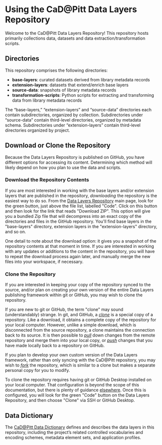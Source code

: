 # Using the CaD@Pitt Data Layers Repository

Welcome to the CaD@Pitt Data Layers Repository! This repository hosts primarily collections data, datasets and data extraction/transformation scripts.

## Directories
This repository comprises the following directories:
* **base-layers**: curated datasets derived from library metadata records
* **extension-layers**: datasets that extend/enrich base layers
* **source-data**: snapshots of library metadata records
* **transformation-scripts**: Python scripts for extracting and transforming data from library metadata records

The “base-layers,” “extension-layers” and “source-data” directories each contain subdirectories, organized by collection. Subdirectories under “source-data” contain third-level directories, organized by metadata schema. Subdirectories under “extension-layers” contain third-level  directories organized by project.

## Download or Clone the Repository
Because the Data Layers Repository is published on GitHub, you have different options for accessing its content. Determining which method will likely depend on how you plan to use the data and scripts.

### **Download the Repository Contents**
If you are most interested in working with the base layers and/or extension layers that are published in the repository, *downloading* the repository is the easiest way to do so. From the [Data Layers Repository](https://github.com/CaDatPitt/data-layers) main page, look for the green button, just above the file list, labelled "Code". Click on this button and then look for the link that reads "Download ZIP". This option will give you a bundled Zip file that will decompress into an exact copy of the directories and files in the GitHub repository. You'll find base layers in the "base-layers" directory, extension layers in the "extension-layers" directory, and so on.

One detail to note about the download option: it gives you a snapshot of the repository contents at that moment in time. If you are interested in working with any updates or additions to the content in the repository, you will have to repeat the download process again later, and manually merge the new files into your workspace, if necessary.

### **Clone the Repository**
If you are interested in keeping your copy of the repository synced to the source, and/or plan on creating your own version of the entire Data Layers publishing framework within git or GitHub, you may wish to clone the repository.

If you are new to git or GitHub, the term "clone" may sound (understandably) strange. In git, and GitHub, a [*clone*](https://docs.github.com/en/github/getting-started-with-github/github-glossary#clone) is a special copy of a repository. Like a download, it obtains a complete copy of the repository for your local computer. However, unlike a simple download, which is disconnected from the source repository, a clone maintains the connection back to its source. It is then possible to [*pull*](https://docs.github.com/en/github/getting-started-with-github/github-glossary#pull) down changes from the remote repository and merge them into your local copy, or [*push*](https://docs.github.com/en/github/getting-started-with-github/github-glossary#push) changes that you have made locally back to a repository on GitHub.

If you plan to develop your own custom version of the Data Layers framework, rather than only syncing with the CaD@Pitt repository, you may wish to [*fork*](https://docs.github.com/en/github/getting-started-with-github/github-glossary#fork) the repository, which is similar to a clone but makes a separate personal copy for you to modify.

To clone the repository requires having git or GitHub Desktop installed on your local computer. That configuration is beyond the scope of this documentation, but there is plenty of guidance [elsewhere](https://docs.github.com/en/github/getting-started-with-github/set-up-git). Once this is configured, you will look for the green "Code" button on the Data Layers Repository, and then choose "Clone" via SSH or GitHub Desktop.

## Data Dictionary
The [CaD@Pitt Data Dictionary](data-dictionary/04-data-dictionary.md) defines and describes the data layers in this repository, including the project’s related controlled vocabularies and encoding schemes, metadata element sets, and application profiles.
